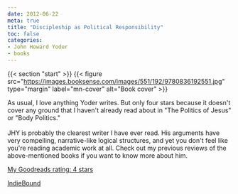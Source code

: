 ```yaml
---
date: 2012-06-22
meta: true
title: "Discipleship as Political Responsibility"
toc: false
categories:
- John Howard Yoder
- books
---
```


{{< section "start" >}}
{{< figure src="https://images.booksense.com/images/551/192/9780836192551.jpg" type="margin" label="mn-cover" alt="Book cover" >}}

As usual, I love anything Yoder writes. But only four stars because it doesn't cover any ground that I haven't already read about in "The Politics of Jesus" or "Body Politics." <br /><br />JHY is probably the clearest writer I have ever read. His arguments have very compelling, narrative-like logical structures, and yet you don't feel like you're reading academic work at all. Check out my previous reviews of the above-mentioned books if you want to know more about him.

[My Goodreads rating: 4 stars](https://www.goodreads.com/review/show/351783034)  

[IndieBound](https://www.indiebound.org/book/9780836192551)
